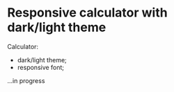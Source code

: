 # Responsive calculator with dark/light theme

Calculator: 
- dark/light theme; 
- responsive font;

...in progress
